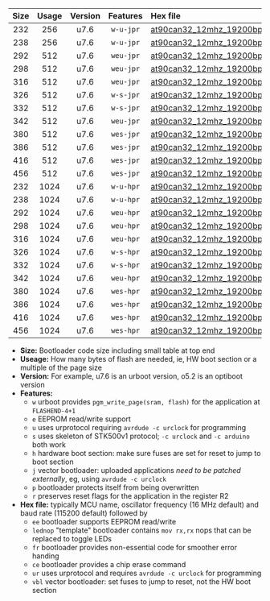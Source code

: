 |Size|Usage|Version|Features|Hex file|
|:-:|:-:|:-:|:-:|:--|
|232|256|u7.6|`w-u-jpr`|[at90can32_12mhz_19200bps_ur_vbl.hex](https://raw.githubusercontent.com/stefanrueger/urboot/main/at90can32_12mhz_19200bps_ur_vbl.hex)|
|238|256|u7.6|`w-u-jpr`|[at90can32_12mhz_19200bps_lednop_ur_vbl.hex](https://raw.githubusercontent.com/stefanrueger/urboot/main/at90can32_12mhz_19200bps_lednop_ur_vbl.hex)|
|292|512|u7.6|`weu-jpr`|[at90can32_12mhz_19200bps_ee_ur_vbl.hex](https://raw.githubusercontent.com/stefanrueger/urboot/main/at90can32_12mhz_19200bps_ee_ur_vbl.hex)|
|298|512|u7.6|`weu-jpr`|[at90can32_12mhz_19200bps_ee_lednop_ur_vbl.hex](https://raw.githubusercontent.com/stefanrueger/urboot/main/at90can32_12mhz_19200bps_ee_lednop_ur_vbl.hex)|
|316|512|u7.6|`weu-jpr`|[at90can32_12mhz_19200bps_ee_lednop_fr_ur_vbl.hex](https://raw.githubusercontent.com/stefanrueger/urboot/main/at90can32_12mhz_19200bps_ee_lednop_fr_ur_vbl.hex)|
|326|512|u7.6|`w-s-jpr`|[at90can32_12mhz_19200bps_vbl.hex](https://raw.githubusercontent.com/stefanrueger/urboot/main/at90can32_12mhz_19200bps_vbl.hex)|
|332|512|u7.6|`w-s-jpr`|[at90can32_12mhz_19200bps_lednop_vbl.hex](https://raw.githubusercontent.com/stefanrueger/urboot/main/at90can32_12mhz_19200bps_lednop_vbl.hex)|
|342|512|u7.6|`weu-jpr`|[at90can32_12mhz_19200bps_ee_lednop_fr_ce_ur_vbl.hex](https://raw.githubusercontent.com/stefanrueger/urboot/main/at90can32_12mhz_19200bps_ee_lednop_fr_ce_ur_vbl.hex)|
|380|512|u7.6|`wes-jpr`|[at90can32_12mhz_19200bps_ee_vbl.hex](https://raw.githubusercontent.com/stefanrueger/urboot/main/at90can32_12mhz_19200bps_ee_vbl.hex)|
|386|512|u7.6|`wes-jpr`|[at90can32_12mhz_19200bps_ee_lednop_vbl.hex](https://raw.githubusercontent.com/stefanrueger/urboot/main/at90can32_12mhz_19200bps_ee_lednop_vbl.hex)|
|416|512|u7.6|`wes-jpr`|[at90can32_12mhz_19200bps_ee_lednop_fr_vbl.hex](https://raw.githubusercontent.com/stefanrueger/urboot/main/at90can32_12mhz_19200bps_ee_lednop_fr_vbl.hex)|
|456|512|u7.6|`wes-jpr`|[at90can32_12mhz_19200bps_ee_lednop_fr_ce_vbl.hex](https://raw.githubusercontent.com/stefanrueger/urboot/main/at90can32_12mhz_19200bps_ee_lednop_fr_ce_vbl.hex)|
|232|1024|u7.6|`w-u-hpr`|[at90can32_12mhz_19200bps_ur.hex](https://raw.githubusercontent.com/stefanrueger/urboot/main/at90can32_12mhz_19200bps_ur.hex)|
|238|1024|u7.6|`w-u-hpr`|[at90can32_12mhz_19200bps_lednop_ur.hex](https://raw.githubusercontent.com/stefanrueger/urboot/main/at90can32_12mhz_19200bps_lednop_ur.hex)|
|292|1024|u7.6|`weu-hpr`|[at90can32_12mhz_19200bps_ee_ur.hex](https://raw.githubusercontent.com/stefanrueger/urboot/main/at90can32_12mhz_19200bps_ee_ur.hex)|
|298|1024|u7.6|`weu-hpr`|[at90can32_12mhz_19200bps_ee_lednop_ur.hex](https://raw.githubusercontent.com/stefanrueger/urboot/main/at90can32_12mhz_19200bps_ee_lednop_ur.hex)|
|316|1024|u7.6|`weu-hpr`|[at90can32_12mhz_19200bps_ee_lednop_fr_ur.hex](https://raw.githubusercontent.com/stefanrueger/urboot/main/at90can32_12mhz_19200bps_ee_lednop_fr_ur.hex)|
|326|1024|u7.6|`w-s-hpr`|[at90can32_12mhz_19200bps.hex](https://raw.githubusercontent.com/stefanrueger/urboot/main/at90can32_12mhz_19200bps.hex)|
|332|1024|u7.6|`w-s-hpr`|[at90can32_12mhz_19200bps_lednop.hex](https://raw.githubusercontent.com/stefanrueger/urboot/main/at90can32_12mhz_19200bps_lednop.hex)|
|342|1024|u7.6|`weu-hpr`|[at90can32_12mhz_19200bps_ee_lednop_fr_ce_ur.hex](https://raw.githubusercontent.com/stefanrueger/urboot/main/at90can32_12mhz_19200bps_ee_lednop_fr_ce_ur.hex)|
|380|1024|u7.6|`wes-hpr`|[at90can32_12mhz_19200bps_ee.hex](https://raw.githubusercontent.com/stefanrueger/urboot/main/at90can32_12mhz_19200bps_ee.hex)|
|386|1024|u7.6|`wes-hpr`|[at90can32_12mhz_19200bps_ee_lednop.hex](https://raw.githubusercontent.com/stefanrueger/urboot/main/at90can32_12mhz_19200bps_ee_lednop.hex)|
|416|1024|u7.6|`wes-hpr`|[at90can32_12mhz_19200bps_ee_lednop_fr.hex](https://raw.githubusercontent.com/stefanrueger/urboot/main/at90can32_12mhz_19200bps_ee_lednop_fr.hex)|
|456|1024|u7.6|`wes-hpr`|[at90can32_12mhz_19200bps_ee_lednop_fr_ce.hex](https://raw.githubusercontent.com/stefanrueger/urboot/main/at90can32_12mhz_19200bps_ee_lednop_fr_ce.hex)|

- **Size:** Bootloader code size including small table at top end
- **Useage:** How many bytes of flash are needed, ie, HW boot section or a multiple of the page size
- **Version:** For example, u7.6 is an urboot version, o5.2 is an optiboot version
- **Features:**
  + `w` urboot provides `pgm_write_page(sram, flash)` for the application at `FLASHEND-4+1`
  + `e` EEPROM read/write support
  + `u` uses urprotocol requiring `avrdude -c urclock` for programming
  + `s` uses skeleton of STK500v1 protocol; `-c urclock` and `-c arduino` both work
  + `h` hardware boot section: make sure fuses are set for reset to jump to boot section
  + `j` vector bootloader: uploaded applications *need to be patched externally*, eg, using `avrdude -c urclock`
  + `p` bootloader protects itself from being overwritten
  + `r` preserves reset flags for the application in the register R2
- **Hex file:** typically MCU name, oscillator frequency (16 MHz default) and baud rate (115200 default) followed by
  + `ee` bootloader supports EEPROM read/write
  + `lednop` "template" bootloader contains `mov rx,rx` nops that can be replaced to toggle LEDs
  + `fr` bootloader provides non-essential code for smoother error handing
  + `ce` bootloader provides a chip erase command
  + `ur` uses urprotocol and requires `avrdude -c urclock` for programming
  + `vbl` vector bootloader: set fuses to jump to reset, not the HW boot section
